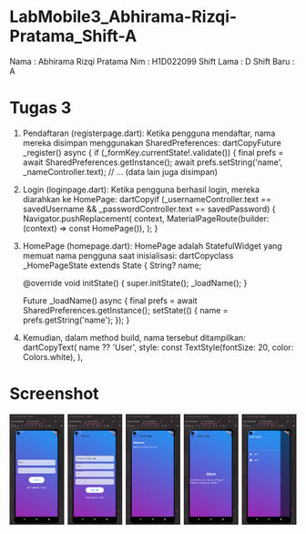 # LabMobile3_Abhirama-Rizqi-Pratama_Shift-A

Nama    : Abhirama Rizqi Pratama
Nim     : H1D022099
Shift Lama : D
Shift Baru : A

# Tugas 3
1. Pendaftaran (registerpage.dart):
    Ketika pengguna mendaftar, nama mereka disimpan menggunakan SharedPreferences:
    dartCopyFuture<void> _register() async {
    if (_formKey.currentState!.validate()) {
    final prefs = await SharedPreferences.getInstance();
    await prefs.setString('name', _nameController.text);
    // ... (data lain juga disimpan)

2. Login (loginpage.dart):
    Ketika pengguna berhasil login, mereka diarahkan ke HomePage:
    dartCopyif (_usernameController.text == savedUsername && _passwordController.text == savedPassword) {
    Navigator.pushReplacement(
    context,
    MaterialPageRoute(builder: (context) => const HomePage()),
    );
    }

3. HomePage (homepage.dart):
    HomePage adalah StatefulWidget yang memuat nama pengguna saat inisialisasi:
    dartCopyclass _HomePageState extends State<HomePage> {
    String? name;
    
    @override
    void initState() {
    super.initState();
    _loadName();
    }
    
    Future<void> _loadName() async {
    final prefs = await SharedPreferences.getInstance();
    setState(() {
    name = prefs.getString('name');
    });
    }

4. Kemudian, dalam method build, nama tersebut ditampilkan:
    dartCopyText(
    name ?? 'User',
    style: const TextStyle(fontSize: 20, color: Colors.white),
    ),

# Screenshot
<div style="display: flex; justify-content: space-between;">
  <img src="assets/img/SSLoginPage.png" width="19%" alt="Login Page">
  <img src="assets/img/SSRegisterPage.png" width="19%" alt="Register Page">
  <img src="assets/img/SSHomePage.png" width="19%" alt="Home Page">
  <img src="assets/img/SSAboutPage.png" width="19%" alt="About Page">
  <img src="assets/img/SSSideMenu.png" width="19%" alt="Side Menu">
</div>